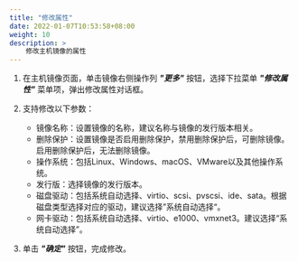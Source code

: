 ```yaml
---
title: "修改属性"
date: 2022-01-07T10:53:58+08:00
weight: 10
description: >
    修改主机镜像的属性
---
```


1. 在主机镜像页面，单击镜像右侧操作列 **_"更多"_** 按钮，选择下拉菜单 **_"修改属性"_** 菜单项，弹出修改属性对话框。
2. 支持修改以下参数：
     - 镜像名称：设置镜像的名称，建议名称与镜像的发行版本相关。
     - 删除保护：设置镜像是否启用删除保护，禁用删除保护后，可删除镜像。启用删除保护后，无法删除镜像。
     - 操作系统：包括Linux、Windows、macOS、VMware以及其他操作系统。
     - 发行版：选择镜像的发行版本。
     - 磁盘驱动：包括系统自动选择、virtio、scsi、pvscsi、ide、sata。根据磁盘类型选择对应的驱动，建议选择”系统自动选择“。
     - 网卡驱动：包括系统自动选择、virtio、e1000、vmxnet3。建议选择“系统自动选择”。

3. 单击 **_"确定"_** 按钮，完成修改。